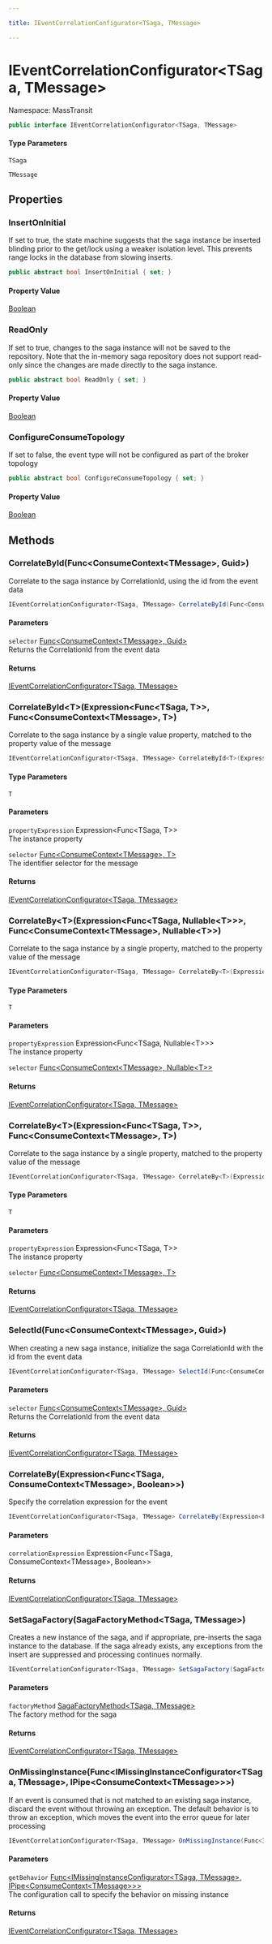 ```yaml
---

title: IEventCorrelationConfigurator<TSaga, TMessage>

---
```


# IEventCorrelationConfigurator\<TSaga, TMessage\>

Namespace: MassTransit

```csharp
public interface IEventCorrelationConfigurator<TSaga, TMessage>
```

#### Type Parameters

`TSaga`<br/>

`TMessage`<br/>

## Properties

### **InsertOnInitial**

If set to true, the state machine suggests that the saga instance be inserted blinding prior to the get/lock
 using a weaker isolation level. This prevents range locks in the database from slowing inserts.

```csharp
public abstract bool InsertOnInitial { set; }
```

#### Property Value

[Boolean](https://learn.microsoft.com/en-us/dotnet/api/system.boolean)<br/>

### **ReadOnly**

If set to true, changes to the saga instance will not be saved to the repository. Note that the in-memory saga repository
 does not support read-only since the changes are made directly to the saga instance.

```csharp
public abstract bool ReadOnly { set; }
```

#### Property Value

[Boolean](https://learn.microsoft.com/en-us/dotnet/api/system.boolean)<br/>

### **ConfigureConsumeTopology**

If set to false, the event type will not be configured as part of the broker topology

```csharp
public abstract bool ConfigureConsumeTopology { set; }
```

#### Property Value

[Boolean](https://learn.microsoft.com/en-us/dotnet/api/system.boolean)<br/>

## Methods

### **CorrelateById(Func\<ConsumeContext\<TMessage\>, Guid\>)**

Correlate to the saga instance by CorrelationId, using the id from the event data

```csharp
IEventCorrelationConfigurator<TSaga, TMessage> CorrelateById(Func<ConsumeContext<TMessage>, Guid> selector)
```

#### Parameters

`selector` [Func\<ConsumeContext\<TMessage\>, Guid\>](https://learn.microsoft.com/en-us/dotnet/api/system.func-2)<br/>
Returns the CorrelationId from the event data

#### Returns

[IEventCorrelationConfigurator\<TSaga, TMessage\>](../masstransit/ieventcorrelationconfigurator-2)<br/>

### **CorrelateById\<T\>(Expression\<Func\<TSaga, T\>\>, Func\<ConsumeContext\<TMessage\>, T\>)**

Correlate to the saga instance by a single value property, matched to the property value of the message

```csharp
IEventCorrelationConfigurator<TSaga, TMessage> CorrelateById<T>(Expression<Func<TSaga, T>> propertyExpression, Func<ConsumeContext<TMessage>, T> selector)
```

#### Type Parameters

`T`<br/>

#### Parameters

`propertyExpression` Expression\<Func\<TSaga, T\>\><br/>
The instance property

`selector` [Func\<ConsumeContext\<TMessage\>, T\>](https://learn.microsoft.com/en-us/dotnet/api/system.func-2)<br/>
The identifier selector for the message

#### Returns

[IEventCorrelationConfigurator\<TSaga, TMessage\>](../masstransit/ieventcorrelationconfigurator-2)<br/>

### **CorrelateBy\<T\>(Expression\<Func\<TSaga, Nullable\<T\>\>\>, Func\<ConsumeContext\<TMessage\>, Nullable\<T\>\>)**

Correlate to the saga instance by a single property, matched to the property value of the message

```csharp
IEventCorrelationConfigurator<TSaga, TMessage> CorrelateBy<T>(Expression<Func<TSaga, Nullable<T>>> propertyExpression, Func<ConsumeContext<TMessage>, Nullable<T>> selector)
```

#### Type Parameters

`T`<br/>

#### Parameters

`propertyExpression` Expression\<Func\<TSaga, Nullable\<T\>\>\><br/>
The instance property

`selector` [Func\<ConsumeContext\<TMessage\>, Nullable\<T\>\>](https://learn.microsoft.com/en-us/dotnet/api/system.func-2)<br/>

#### Returns

[IEventCorrelationConfigurator\<TSaga, TMessage\>](../masstransit/ieventcorrelationconfigurator-2)<br/>

### **CorrelateBy\<T\>(Expression\<Func\<TSaga, T\>\>, Func\<ConsumeContext\<TMessage\>, T\>)**

Correlate to the saga instance by a single property, matched to the property value of the message

```csharp
IEventCorrelationConfigurator<TSaga, TMessage> CorrelateBy<T>(Expression<Func<TSaga, T>> propertyExpression, Func<ConsumeContext<TMessage>, T> selector)
```

#### Type Parameters

`T`<br/>

#### Parameters

`propertyExpression` Expression\<Func\<TSaga, T\>\><br/>
The instance property

`selector` [Func\<ConsumeContext\<TMessage\>, T\>](https://learn.microsoft.com/en-us/dotnet/api/system.func-2)<br/>

#### Returns

[IEventCorrelationConfigurator\<TSaga, TMessage\>](../masstransit/ieventcorrelationconfigurator-2)<br/>

### **SelectId(Func\<ConsumeContext\<TMessage\>, Guid\>)**

When creating a new saga instance, initialize the saga CorrelationId with the id from the event data

```csharp
IEventCorrelationConfigurator<TSaga, TMessage> SelectId(Func<ConsumeContext<TMessage>, Guid> selector)
```

#### Parameters

`selector` [Func\<ConsumeContext\<TMessage\>, Guid\>](https://learn.microsoft.com/en-us/dotnet/api/system.func-2)<br/>
Returns the CorrelationId from the event data

#### Returns

[IEventCorrelationConfigurator\<TSaga, TMessage\>](../masstransit/ieventcorrelationconfigurator-2)<br/>

### **CorrelateBy(Expression\<Func\<TSaga, ConsumeContext\<TMessage\>, Boolean\>\>)**

Specify the correlation expression for the event

```csharp
IEventCorrelationConfigurator<TSaga, TMessage> CorrelateBy(Expression<Func<TSaga, ConsumeContext<TMessage>, bool>> correlationExpression)
```

#### Parameters

`correlationExpression` Expression\<Func\<TSaga, ConsumeContext\<TMessage\>, Boolean\>\><br/>

#### Returns

[IEventCorrelationConfigurator\<TSaga, TMessage\>](../masstransit/ieventcorrelationconfigurator-2)<br/>

### **SetSagaFactory(SagaFactoryMethod\<TSaga, TMessage\>)**

Creates a new instance of the saga, and if appropriate, pre-inserts the saga instance to the database. If the saga already exists, any
 exceptions from the insert are suppressed and processing continues normally.

```csharp
IEventCorrelationConfigurator<TSaga, TMessage> SetSagaFactory(SagaFactoryMethod<TSaga, TMessage> factoryMethod)
```

#### Parameters

`factoryMethod` [SagaFactoryMethod\<TSaga, TMessage\>](../masstransit/sagafactorymethod-2)<br/>
The factory method for the saga

#### Returns

[IEventCorrelationConfigurator\<TSaga, TMessage\>](../masstransit/ieventcorrelationconfigurator-2)<br/>

### **OnMissingInstance(Func\<IMissingInstanceConfigurator\<TSaga, TMessage\>, IPipe\<ConsumeContext\<TMessage\>\>\>)**

If an event is consumed that is not matched to an existing saga instance, discard the event without throwing an exception.
 The default behavior is to throw an exception, which moves the event into the error queue for later processing

```csharp
IEventCorrelationConfigurator<TSaga, TMessage> OnMissingInstance(Func<IMissingInstanceConfigurator<TSaga, TMessage>, IPipe<ConsumeContext<TMessage>>> getBehavior)
```

#### Parameters

`getBehavior` [Func\<IMissingInstanceConfigurator\<TSaga, TMessage\>, IPipe\<ConsumeContext\<TMessage\>\>\>](https://learn.microsoft.com/en-us/dotnet/api/system.func-2)<br/>
The configuration call to specify the behavior on missing instance

#### Returns

[IEventCorrelationConfigurator\<TSaga, TMessage\>](../masstransit/ieventcorrelationconfigurator-2)<br/>
